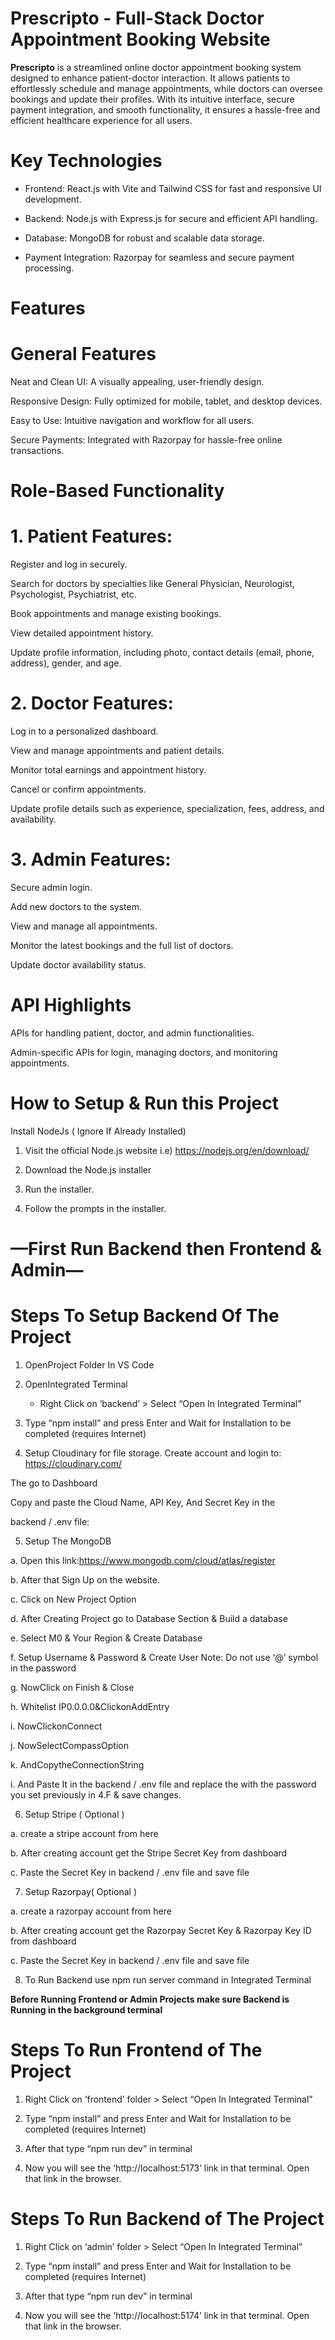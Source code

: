 # **Prescripto - Full-Stack Doctor Appointment Booking Website**

**Prescripto** is a streamlined online doctor appointment booking system designed to enhance patient-doctor interaction. It allows patients to effortlessly schedule and manage appointments, while doctors can oversee bookings and update their profiles. With its intuitive interface, secure payment integration, and smooth functionality, it ensures a hassle-free and efficient healthcare experience for all users.

# **Key Technologies**

- Frontend: React.js with Vite and Tailwind CSS for fast and responsive UI development.

- Backend: Node.js with Express.js for secure and efficient API handling.

- Database: MongoDB for robust and scalable data storage.

- Payment Integration: Razorpay for seamless and secure payment processing.


# **Features**

# **General Features**

Neat and Clean UI: A visually appealing, user-friendly design.

Responsive Design: Fully optimized for mobile, tablet, and desktop devices.

Easy to Use: Intuitive navigation and workflow for all users.

Secure Payments: Integrated with Razorpay for hassle-free online transactions.

# **Role-Based Functionality**

# 1. Patient Features:

Register and log in securely.

Search for doctors by specialties like General Physician, Neurologist, Psychologist, Psychiatrist, etc.

Book appointments and manage existing bookings.

View detailed appointment history.

Update profile information, including photo, contact details (email, phone, address), gender, and age.

# 2. Doctor Features:

Log in to a personalized dashboard.

View and manage appointments and patient details.

Monitor total earnings and appointment history.

Cancel or confirm appointments.

Update profile details such as experience, specialization, fees, address, and availability.

# 3. Admin Features:

Secure admin login.

Add new doctors to the system.

View and manage all appointments.

Monitor the latest bookings and the full list of doctors.

Update doctor availability status.


# API Highlights

APIs for handling patient, doctor, and admin functionalities.

Admin-specific APIs for login, managing doctors, and monitoring appointments.

# **How to Setup & Run this Project**

Install NodeJs ( Ignore If Already Installed)

 1. Visit the official Node.js website i.e) https://nodejs.org/en/download/

 2. Download the Node.js installer
 
 3. Run the installer.
 
 4. Follow the prompts in the installer.


 #      **—First Run Backend then Frontend & Admin—**
 
# **Steps To Setup Backend Of The Project**
  1. OpenProject Folder In VS Code
 
  2. OpenIntegrated Terminal
      - Right Click on ‘backend’ > Select “Open In Integrated Terminal”
  
  3. Type “npm install” and press Enter and Wait for Installation to be completed (requires Internet)

  4. Setup Cloudinary for file storage.
   Create account and login to: https://cloudinary.com/

   The go to Dashboard
   
   Copy and paste the Cloud Name, API Key, And Secret Key in the
  
   backend / .env file:

  5. Setup The MongoDB
   
   a. Open this link:https://www.mongodb.com/cloud/atlas/register
   
   b. After that Sign Up on the website.
   
   c. Click on New Project Option
   
   d. After Creating Project go to Database Section & Build a database
   
   e. Select M0 & Your Region & Create Database
   
   f. Setup Username & Password & Create User
       Note: Do not use ‘@’ symbol in the password
   
   g. NowClick on Finish & Close
   
   h. Whitelist IP0.0.0.0&ClickonAddEntry
   
   i. NowClickonConnect
   
   j. NowSelectCompassOption
   
   k. AndCopytheConnectionString
   
   i. And Paste It in the backend / .env file and replace the <password> with the password you set previously in 4.F & save changes.

 6. Setup Stripe ( Optional )
    
   a. create a stripe account from here
   
   b. After creating account get the Stripe Secret Key from dashboard
   
   c. Paste the Secret Key in backend / .env file and save file
 
 
 7. Setup Razorpay( Optional )
     
   a. create a razorpay account from here
 
   b. After creating account get the Razorpay Secret Key & Razorpay Key ID from dashboard    
   
   c. Paste the Secret Key in backend / .env file and save file
 
 
 8. To Run Backend use npm run server command in Integrated Terminal


**Before Running Frontend or Admin Projects make sure Backend is
 Running in the background terminal**

# **Steps To Run Frontend of The Project**

 1. Right Click on ‘frontend’ folder > Select “Open In Integrated Terminal”

 2. Type “npm install” and press Enter and Wait for Installation to be completed
 (requires Internet)
 
 3. After that type “npm run dev” in terminal
 
 4. Now you will see the ‘http://localhost:5173’ link in that terminal. Open that link
 in the browser.


# **Steps To Run Backend of The Project**

 1. Right Click on ‘admin’ folder > Select “Open In Integrated Terminal”
 
 2. Type “npm install” and press Enter and Wait for Installation to be
 completed (requires Internet)
 
 3. After that type “npm run dev” in terminal
    
 4. Now you will see the ‘http://localhost:5174’ link in that terminal. Open that link in the browser.
